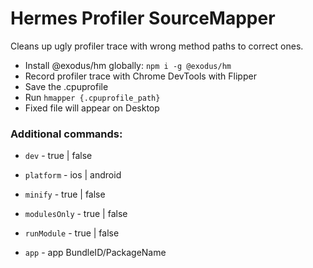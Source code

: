 # Hermes Profiler SourceMapper

Cleans up ugly profiler trace with wrong method paths to correct ones.

- Install @exodus/hm globally: `npm i -g @exodus/hm`
- Record profiler trace with Chrome DevTools with Flipper
- Save the .cpuprofile
- Run `hmapper {.cpuprofile_path}`
- Fixed file will appear on Desktop

### Additional commands:

- `dev` - true | false

- `platform` - ios | android

- `minify` - true | false

- `modulesOnly` - true | false

- `runModule` - true | false

- `app` - app BundleID/PackageName
